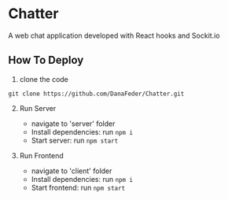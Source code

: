 # Chatter
A web chat application developed with React hooks and Sockit.io

## How To Deploy

1. clone the code
```shell
git clone https://github.com/DanaFeder/Chatter.git
```

2. Run Server
   - navigate to 'server' folder
   - Install dependencies: run `npm i`
   - Start server: run `npm start`
 
3. Run Frontend
   - navigate to 'client' folder
   - Install dependencies: run `npm i`
   - Start frontend: run `npm start`


